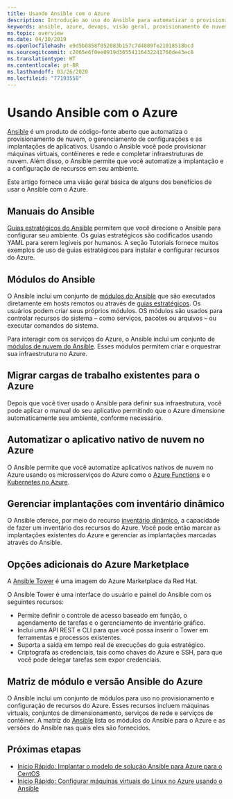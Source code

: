 ```yaml
---
title: Usando Ansible com o Azure
description: Introdução ao uso do Ansible para automatizar o provisionamento de nuvem, o gerenciamento de configurações e implantações de aplicativos.
keywords: ansible, azure, devops, visão geral, provisionamento de nuvem, gerenciamento de configuração, implantação de aplicativo, módulos ansible, manuais do ansible
ms.topic: overview
ms.date: 04/30/2019
ms.openlocfilehash: e9d5b8858f052083b157c7d4809fe21018518bcd
ms.sourcegitcommit: c2065e6f0ee0919d36554116432241760de43ec8
ms.translationtype: HT
ms.contentlocale: pt-BR
ms.lasthandoff: 03/26/2020
ms.locfileid: "77193558"
---
```

# <a name="using-ansible-with-azure"></a>Usando Ansible com o Azure

[Ansible](https://www.ansible.com) é um produto de código-fonte aberto que automatiza o provisionamento de nuvem, o gerenciamento de configurações e as implantações de aplicativos. Usando o Ansible você pode provisionar máquinas virtuais, contêineres e rede e completar infraestruturas de nuvem. Além disso, o Ansible permite que você automatize a implantação e a configuração de recursos em seu ambiente.

Este artigo fornece uma visão geral básica de alguns dos benefícios de usar o Ansible com o Azure.

## <a name="ansible-playbooks"></a>Manuais do Ansible

[Guias estratégicos do Ansible](https://docs.ansible.com/ansible/latest/playbooks.html) permitem que você direcione o Ansible para configurar seu ambiente. Os guias estratégicos são codificados usando YAML para serem legíveis por humanos. A seção Tutoriais fornece muitos exemplos de uso de guias estratégicos para instalar e configurar recursos do Azure. 

## <a name="ansible-modules"></a>Módulos do Ansible

O Ansible inclui um conjunto de [módulos do Ansible](https://docs.ansible.com/ansible/latest/modules_by_category.html) que são executados diretamente em hosts remotos ou através de [guias estratégicos](https://docs.ansible.com/ansible/latest/playbooks.html). Os usuários podem criar seus próprios módulos. OS módulos são usados para controlar recursos do sistema – como serviços, pacotes ou arquivos – ou executar comandos do sistema.

Para interagir com os serviços do Azure, o Ansible inclui um conjunto de [módulos de nuvem do Ansible](https://docs.ansible.com/ansible/list_of_cloud_modules.html#azure). Esses módulos permitem criar e orquestrar sua infraestrutura no Azure. 

## <a name="migrate-existing-workload-to-azure"></a>Migrar cargas de trabalho existentes para o Azure

Depois que você tiver usado o Ansible para definir sua infraestrutura, você pode aplicar o manual do seu aplicativo permitindo que o Azure dimensione automaticamente seu ambiente, conforme necessário. 

## <a name="automate-cloud-native-application-in-azure"></a>Automatizar o aplicativo nativo de nuvem no Azure

O Ansible permite que você automatize aplicativos nativos de nuvem no Azure usando os microsserviços do Azure como o [Azure Functions](https://azure.microsoft.com//services/functions/) e o [Kubernetes no Azure](https://azure.microsoft.com/services/container-service/kubernetes/).  

## <a name="manage-deployments-with-dynamic-inventory"></a>Gerenciar implantações com inventário dinâmico

O Ansible oferece, por meio do recurso [inventário dinâmico](https://docs.ansible.com/ansible/intro_dynamic_inventory.html), a capacidade de fazer um inventário dos recursos do Azure. Você pode então marcar as implantações existentes do Azure e gerenciar as implantações marcadas através do Ansible.

## <a name="additional-azure-marketplace-options"></a>Opções adicionais do Azure Marketplace

A [Ansible Tower](https://azuremarketplace.microsoft.com/marketplace/apps/redhat.ansible-tower) é uma imagem do Azure Marketplace da Red Hat. 

O Ansible Tower é uma interface do usuário e painel do Ansible com os seguintes recursos:

* Permite definir o controle de acesso baseado em função, o agendamento de tarefas e o gerenciamento de inventário gráfico. 
* Inclui uma API REST e CLI para que você possa inserir o Tower em ferramentas e processos existentes. 
* Suporta a saída em tempo real de execuções do guia estratégico. 
* Criptografa as credenciais, tais como chaves do Azure e SSH, para que você pode delegar tarefas sem expor credenciais.

## <a name="ansible-module-and-version-matrix-for-azure"></a>Matriz de módulo e versão Ansible do Azure

O Ansible inclui um conjunto de módulos para uso no provisionamento e configuração de recursos do Azure. Esses recursos incluem máquinas virtuais, conjuntos de dimensionamento, serviços de rede e serviços de contêiner. A matriz do [Ansible](./ansible-matrix.md) lista os módulos do Ansible para o Azure e as versões do Ansible nas quais eles são fornecidos.

## <a name="next-steps"></a>Próximas etapas

- [Início Rápido: Implantar o modelo de solução Ansible para Azure para o CentOS](./ansible-deploy-solution-template.md)
- [Início Rápido: Configurar máquinas virtuais do Linux no Azure usando o Ansible](./ansible-install-configure.md)